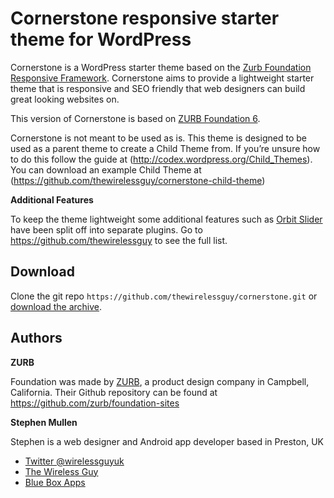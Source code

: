 # Cornerstone responsive starter theme for WordPress


Cornerstone is a WordPress starter theme based on the [Zurb Foundation Responsive Framework](http://foundation.zurb.com/). Cornerstone aims to provide a lightweight starter theme that is responsive and SEO friendly that web designers can build great looking websites on.

This version of Cornerstone is based on [ZURB Foundation 6](http://foundation.zurb.com/).

Cornerstone is not meant to be used as is. This theme is designed to be used as a parent theme to create a Child Theme from. If you’re unsure how to do this follow the guide at (http://codex.wordpress.org/Child_Themes). You can download an example Child Theme at (https://github.com/thewirelessguy/cornerstone-child-theme)

**Additional Features**

To keep the theme lightweight some additional features such as [Orbit Slider](https://github.com/thewirelessguy/orbit-slider-wordpress) have been split off into separate plugins. Go to https://github.com/thewirelessguy to see the full list.


## Download

Clone the git repo `https://github.com/thewirelessguy/cornerstone.git` or [download the archive](https://github.com/thewirelessguy/cornerstone/archive/master.zip).

## Authors

**ZURB**

Foundation was made by [ZURB](http://foundation.zurb.com/), a product design company in Campbell, California. Their Github repository can be found at https://github.com/zurb/foundation-sites

**Stephen Mullen**

Stephen is a web designer and Android app developer based in Preston, UK
+ [Twitter @wirelessguyuk](https://twitter.com/wirelessguyuk)
+ [The Wireless Guy](https://www.thewirelessguy.co.uk)
+ [Blue Box Apps](https://blueboxapps.co.uk)
